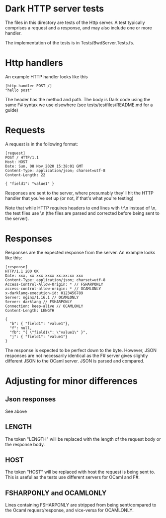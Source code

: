 # Dark HTTP server tests

The files in this directory are tests of the Http server. A test typically
comprises a request and a response, and may also include one or more handler.

The implementation of the tests is in Tests/BwdServer.Tests.fs.

# Http handlers

An example HTTP handler looks like this

```
[http-handler POST /]
"hello post"
```

The header has the method and path. The body is Dark code using the same F#
syntax we use elsewhere (see tests/testfiles/README.md for a guide)

# Requests

A request is in the following format:

```
[request]
POST / HTTP/1.1
Host: HOST
Date: Sun, 08 Nov 2020 15:38:01 GMT
Content-Type: application/json; charset=utf-8
Content-Length: 22

{ "field1": "value1" }
```

Responses are sent to the server, where presumably they'll hit the HTTP handler
that you've set up (or not, if that's what you're testing)

Note that while HTTP requires headers to end lines with \r\n instead of \n, the
test files use \n (the files are parsed and corrected before being sent to the
server).

# Responses

Responses are the expected response from the server. An example looks like this:

```
[response]
HTTP/1.1 200 OK
Date: xxx, xx xxx xxxx xx:xx:xx xxx
Content-Type: application/json; charset=utf-8
Access-Control-Allow-Origin: * // FSHARPONLY
access-control-allow-origin: * // OCAMLONLY
x-darklang-execution-id: 0123456789
Server: nginx/1.16.1 // OCAMLONLY
Server: darklang // FSHARPONLY
Connection: keep-alive // OCAMLONLY
Content-Length: LENGTH

{
  "b": { "field1": "value1"},
  "f": null,
  "fb": "{ \"field1\": \"value1\" }",
  "j": { "field1": "value1"}
}
```

The response is expected to be perfect down to the byte. However, JSON
responses are not necessarily identical as the F# server gives slightly
different JSON to the OCaml server. JSON is parsed and compared.

# Adjusting for minor differences

## Json responses

See above

## LENGTH

The token "LENGTH" will be replaced with the length of the request body or the response body.

## HOST

The token "HOST" will be replaced with host the request is being sent to. This
is useful as the tests use different servers for OCaml and F#.

## FSHARPONLY and OCAMLONLY

Lines containing FSHARPONLY are stripped from being sent/compared to the Ocaml request/response, and vice-versa for OCAMLONLY.
